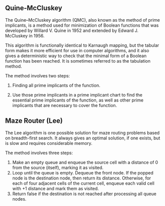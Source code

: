 ## Quine-McCluskey
The Quine–McCluskey algorithm (QMC), also known as the method of prime implicants, is a method used for minimization of Boolean functions that was developed by Willard V. Quine in 1952 and extended by Edward J. McCluskey in 1956.

This algorithm is functionally identical to Karnaugh mapping, but the tabular form makes it more efficient for use in computer algorithms, and it also gives a deterministic way to check that the minimal form of a Boolean function has been reached. It is sometimes referred to as the tabulation method.

The method involves two steps:

1. Finding all prime implicants of the function.

2. Use those prime implicants in a prime implicant chart to find the essential prime implicants of the function, as well as other prime implicants that are necessary to cover the function.

## Maze Router (Lee)

The Lee algorithm is one possible solution for maze routing problems based on breadth-first search. It always gives an optimal solution, if one exists, but is slow and requires considerable memory.

The method involves three steps:

1. Make an empty queue and enqueue the source cell with a distance of 0 from the source (itself), marking it as visited.
2. Loop until the queue is empty.
Dequeue the front node.
If the popped node is the destination node, then return its distance.
Otherwise, for each of four adjacent cells of the current cell, enqueue each valid cell with +1 distance and mark them as visited.
3. Return false if the destination is not reached after processing all queue nodes.
